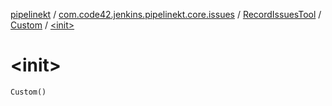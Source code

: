 [pipelinekt](../../../index.md) / [com.code42.jenkins.pipelinekt.core.issues](../../index.md) / [RecordIssuesTool](../index.md) / [Custom](index.md) / [&lt;init&gt;](./-init-.md)

# &lt;init&gt;

`Custom()`